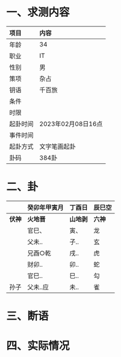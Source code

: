 # 一、求测内容
|项目|内容|
|:-|:-|
|年龄|34|
|职业|IT|
|性别|男|
|策项|杂占|
|钥语|千百旅|
|条件||
|时限||
|起卦时间|2023年02月08日16点|
|事件时间||
|起卦方式|文字笔画起卦|
|卦码|384卦|

# 二、卦
||癸卯年甲寅月|丁酉日|辰巳空|
|:-|:-|:-|:-|
|**伏神**|**火地晋**|**山地剥**|**六神**|
||官巳、|寅、|龙|
||父未..|子..|玄|
||兄酉○乾|戌..|虎|
||财卯..|卯..|蛇|
||官巳..|巳..|勾|
|孙子|父未..应|未..|雀|


# 三、断语

# 四、实际情况